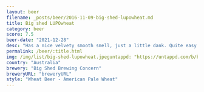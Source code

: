 ```yaml
---
layout: beer
filename: _posts/beer/2016-11-09-big-shed-lupowheat.md
title: Big shed LUPOwheat
category: beer
score: 7.5
beer-date: "2021-12-28"
desc: "Has a nice velvety smooth smell, just a little dank. Quite easy drinking, there’s a bitterness there but it’s not too high. Hard to pick out any individual flavours"
permalink: /beer/:title.html
img: /img/list/big-shed-lupowheat.jpeguntappd: "https://untappd.com/b/big-shed-brewing-concern-lupowheat/4600131"
country: "Australia"
brewery: "Big Shed Brewing Concern"
breweryURL: "breweryURL"
style: "Wheat Beer - American Pale Wheat"
---
```

